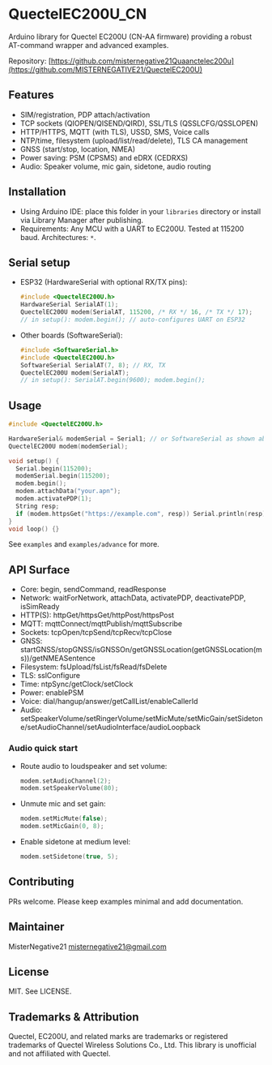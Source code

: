 # QuectelEC200U_CN

Arduino library for Quectel EC200U (CN-AA firmware) providing a robust AT-command wrapper and advanced examples.

Repository: [https://github.com/misternegative21Quaanctelec200u](https://github.com/MISTERNEGATIVE21/QuectelEC200U)

## Features
- SIM/registration, PDP attach/activation
- TCP sockets (QIOPEN/QISEND/QIRD), SSL/TLS (QSSLCFG/QSSLOPEN)
- HTTP/HTTPS, MQTT (with TLS), USSD, SMS, Voice calls
- NTP/time, filesystem (upload/list/read/delete), TLS CA management
- GNSS (start/stop, location, NMEA)
- Power saving: PSM (CPSMS) and eDRX (CEDRXS)
- Audio: Speaker volume, mic gain, sidetone, audio routing

## Installation
- Using Arduino IDE: place this folder in your `libraries` directory or install via Library Manager after publishing.
- Requirements: Any MCU with a UART to EC200U. Tested at 115200 baud. Architectures: `*`.

## Serial setup
- ESP32 (HardwareSerial with optional RX/TX pins):
  ```cpp
  #include <QuectelEC200U.h>
  HardwareSerial SerialAT(1);
  QuectelEC200U modem(SerialAT, 115200, /* RX */ 16, /* TX */ 17);
  // in setup(): modem.begin(); // auto-configures UART on ESP32
  ```
- Other boards (SoftwareSerial):
  ```cpp
  #include <SoftwareSerial.h>
  #include <QuectelEC200U.h>
  SoftwareSerial SerialAT(7, 8); // RX, TX
  QuectelEC200U modem(SerialAT);
  // in setup(): SerialAT.begin(9600); modem.begin();
  ```

## Usage
```cpp
#include <QuectelEC200U.h>

HardwareSerial& modemSerial = Serial1; // or SoftwareSerial as shown above
QuectelEC200U modem(modemSerial);

void setup() {
  Serial.begin(115200);
  modemSerial.begin(115200);
  modem.begin();
  modem.attachData("your.apn");
  modem.activatePDP(1);
  String resp;
  if (modem.httpsGet("https://example.com", resp)) Serial.println(resp);
}
void loop() {}
```

See `examples` and `examples/advance` for more.

## API Surface
- Core: begin, sendCommand, readResponse
- Network: waitForNetwork, attachData, activatePDP, deactivatePDP, isSimReady
- HTTP(S): httpGet/httpsGet/httpPost/httpsPost
- MQTT: mqttConnect/mqttPublish/mqttSubscribe
- Sockets: tcpOpen/tcpSend/tcpRecv/tcpClose
- GNSS: startGNSS/stopGNSS/isGNSSOn/getGNSSLocation(getGNSSLocation(ms))/getNMEASentence
- Filesystem: fsUpload/fsList/fsRead/fsDelete
- TLS: sslConfigure
- Time: ntpSync/getClock/setClock
- Power: enablePSM
- Voice: dial/hangup/answer/getCallList/enableCallerId
- Audio: setSpeakerVolume/setRingerVolume/setMicMute/setMicGain/setSidetone/setAudioChannel/setAudioInterface/audioLoopback

### Audio quick start
- Route audio to loudspeaker and set volume:
  ```cpp
  modem.setAudioChannel(2);
  modem.setSpeakerVolume(80);
  ```
- Unmute mic and set gain:
  ```cpp
  modem.setMicMute(false);
  modem.setMicGain(0, 8);
  ```
- Enable sidetone at medium level:
  ```cpp
  modem.setSidetone(true, 5);
  ```

## Contributing
PRs welcome. Please keep examples minimal and add documentation.

## Maintainer
MisterNegative21 <misternegative21@gmail.com>

## License
MIT. See LICENSE.

## Trademarks & Attribution
Quectel, EC200U, and related marks are trademarks or registered trademarks of Quectel Wireless Solutions Co., Ltd. This library is unofficial and not affiliated with Quectel.
